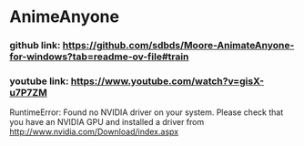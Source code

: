 # AnimeAnyone

### github link: https://github.com/sdbds/Moore-AnimateAnyone-for-windows?tab=readme-ov-file#train

### youtube link: https://www.youtube.com/watch?v=gisX-u7P7ZM


 RuntimeError: Found no NVIDIA driver on your system. Please check that you have an NVIDIA GPU and installed a driver from http://www.nvidia.com/Download/index.aspx
